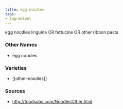 ```yaml
---
title: egg noodles
tags:
- ingredient
---
```

egg noodles linguine OR fettucine OR other ribbon pasta

### Other Names

* egg noodles

### Varieties

* [[other-noodles]]

### Sources
* http://foodsubs.com/NoodlesOther.html

